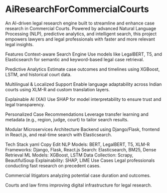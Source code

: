 # AiResearchForCommercialCourts
An AI-driven legal research engine built to streamline and enhance case research in Commercial Courts. Powered by advanced Natural Language Processing (NLP), predictive analytics, and intelligent search, this project empowers lawyers and legal professionals with faster and more relevant legal insights.

 Features
 Context-aware Search Engine
Use models like LegalBERT, T5, and Elasticsearch for semantic and keyword-based legal case retrieval.

 Predictive Analytics
Estimate case outcomes and timelines using XGBoost, LSTM, and historical court data.

 Multilingual & Localized Support
Enable language adaptability across Indian courts using XLM-R and custom translation layers.

 Explainable AI (XAI)
Use SHAP for model interpretability to ensure trust and legal transparency.

 Personalized Case Recommendations
Leverage transfer learning and metadata (e.g., region, judge, court) to tailor search results.

 Modular Microservices Architecture
Backend using Django/Flask, frontend in React.js, and real-time search with Elasticsearch.

 Tech Stack
yaml
Copy
Edit
 NLP Models: BERT, LegalBERT, T5, XLM-R
 Frameworks: Django, Flask, React.js
 Search: Elasticsearch, BM25, Dense Retrieval
 ML Models: XGBoost, LSTM
 Data Collection: Scrapy, BeautifulSoup
 Explainability: SHAP, LIME
 Use Cases
Legal professionals conducting fast research on precedent cases.

Commercial litigators analyzing potential case duration and outcomes.

Courts and law firms improving digital infrastructure for legal research.
